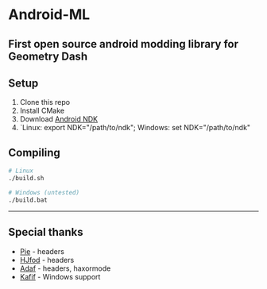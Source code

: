 # Android-ML
First open source android modding library for Geometry Dash  
---

## Setup
1. Clone this repo
2. Install CMake
2. Download [Android NDK](https://developer.android.com/ndk/downloads)
4. `Linux: export NDK="/path/to/ndk"; Windows: set NDK="/path/to/ndk"

## Compiling
```sh
# Linux
./build.sh

# Windows (untested)
./build.bat
```

---
## Special thanks
- [Pie](https://github.com/poweredbypie) - headers
- [HJfod](https://github.com/HJfod) - headers
- [Adaf](https://github.com/adafcaefc) - headers, haxormode
- [Kafif](https://github.com/cafeed28) - Windows support
